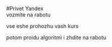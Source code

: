 #Privet Yandex<br/>
vozmite na rabotu

vse eshe prohozhu vash kurs

potom proidu algoritmi i zhdite na rabotu
